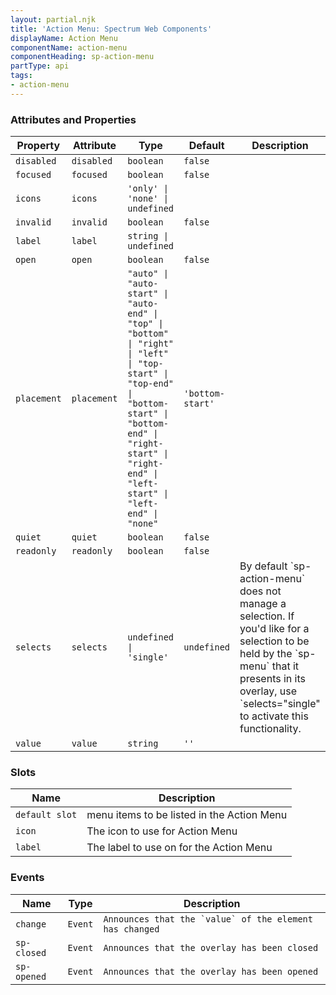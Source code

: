 ```yaml
---
layout: partial.njk
title: 'Action Menu: Spectrum Web Components'
displayName: Action Menu
componentName: action-menu
componentHeading: sp-action-menu
partType: api
tags:
- action-menu
---
```


### Attributes and Properties

<div class="table-container">
<table class="spectrum-Table spectrum-Table--sizeM">
<thead class="spectrum-Table-head">
<tr>

<th class="spectrum-Table-headCell">
Property
</th>

<th class="spectrum-Table-headCell">
Attribute
</th>

<th class="spectrum-Table-headCell">
Type
</th>

<th class="spectrum-Table-headCell">
Default
</th>

<th class="spectrum-Table-headCell">
Description
</th>

</tr>
</thead>
<tbody class="spectrum-Table-body">

<tr class="spectrum-Table-row" id="attributes and properties_disabled" data-name="Property" data-value="disabled">

<td class="spectrum-Table-cell">
<code>disabled</code>
</td>

<td class="spectrum-Table-cell">
<code>disabled</code>
</td>

<td class="spectrum-Table-cell">
<code>boolean</code>
</td>

<td class="spectrum-Table-cell">
<code>false</code>
</td>

<td class="spectrum-Table-cell">

</td>

</tr>

<tr class="spectrum-Table-row" id="attributes and properties_focused" data-name="Property" data-value="focused">

<td class="spectrum-Table-cell">
<code>focused</code>
</td>

<td class="spectrum-Table-cell">
<code>focused</code>
</td>

<td class="spectrum-Table-cell">
<code>boolean</code>
</td>

<td class="spectrum-Table-cell">
<code>false</code>
</td>

<td class="spectrum-Table-cell">

</td>

</tr>

<tr class="spectrum-Table-row" id="attributes and properties_icons" data-name="Property" data-value="icons">

<td class="spectrum-Table-cell">
<code>icons</code>
</td>

<td class="spectrum-Table-cell">
<code>icons</code>
</td>

<td class="spectrum-Table-cell">
<code>'only' | 'none' | undefined</code>
</td>

<td class="spectrum-Table-cell">
<code></code>
</td>

<td class="spectrum-Table-cell">

</td>

</tr>

<tr class="spectrum-Table-row" id="attributes and properties_invalid" data-name="Property" data-value="invalid">

<td class="spectrum-Table-cell">
<code>invalid</code>
</td>

<td class="spectrum-Table-cell">
<code>invalid</code>
</td>

<td class="spectrum-Table-cell">
<code>boolean</code>
</td>

<td class="spectrum-Table-cell">
<code>false</code>
</td>

<td class="spectrum-Table-cell">

</td>

</tr>

<tr class="spectrum-Table-row" id="attributes and properties_label" data-name="Property" data-value="label">

<td class="spectrum-Table-cell">
<code>label</code>
</td>

<td class="spectrum-Table-cell">
<code>label</code>
</td>

<td class="spectrum-Table-cell">
<code>string | undefined</code>
</td>

<td class="spectrum-Table-cell">
<code></code>
</td>

<td class="spectrum-Table-cell">

</td>

</tr>

<tr class="spectrum-Table-row" id="attributes and properties_open" data-name="Property" data-value="open">

<td class="spectrum-Table-cell">
<code>open</code>
</td>

<td class="spectrum-Table-cell">
<code>open</code>
</td>

<td class="spectrum-Table-cell">
<code>boolean</code>
</td>

<td class="spectrum-Table-cell">
<code>false</code>
</td>

<td class="spectrum-Table-cell">

</td>

</tr>

<tr class="spectrum-Table-row" id="attributes and properties_placement" data-name="Property" data-value="placement">

<td class="spectrum-Table-cell">
<code>placement</code>
</td>

<td class="spectrum-Table-cell">
<code>placement</code>
</td>

<td class="spectrum-Table-cell">
<code>"auto" | "auto-start" | "auto-end" | "top" | "bottom" | "right" | "left" | "top-start" | "top-end" | "bottom-start" | "bottom-end" | "right-start" | "right-end" | "left-start" | "left-end" | "none"</code>
</td>

<td class="spectrum-Table-cell">
<code>'bottom-start'</code>
</td>

<td class="spectrum-Table-cell">

</td>

</tr>

<tr class="spectrum-Table-row" id="attributes and properties_quiet" data-name="Property" data-value="quiet">

<td class="spectrum-Table-cell">
<code>quiet</code>
</td>

<td class="spectrum-Table-cell">
<code>quiet</code>
</td>

<td class="spectrum-Table-cell">
<code>boolean</code>
</td>

<td class="spectrum-Table-cell">
<code>false</code>
</td>

<td class="spectrum-Table-cell">

</td>

</tr>

<tr class="spectrum-Table-row" id="attributes and properties_readonly" data-name="Property" data-value="readonly">

<td class="spectrum-Table-cell">
<code>readonly</code>
</td>

<td class="spectrum-Table-cell">
<code>readonly</code>
</td>

<td class="spectrum-Table-cell">
<code>boolean</code>
</td>

<td class="spectrum-Table-cell">
<code>false</code>
</td>

<td class="spectrum-Table-cell">

</td>

</tr>

<tr class="spectrum-Table-row" id="attributes and properties_selects" data-name="Property" data-value="selects">

<td class="spectrum-Table-cell">
<code>selects</code>
</td>

<td class="spectrum-Table-cell">
<code>selects</code>
</td>

<td class="spectrum-Table-cell">
<code>undefined | 'single'</code>
</td>

<td class="spectrum-Table-cell">
<code>undefined</code>
</td>

<td class="spectrum-Table-cell">
By default `sp-action-menu` does not manage a selection. If you'd like for a selection to be held by the `sp-menu` that it presents in its overlay, use `selects="single" to activate this functionality.
</td>

</tr>

<tr class="spectrum-Table-row" id="attributes and properties_value" data-name="Property" data-value="value">

<td class="spectrum-Table-cell">
<code>value</code>
</td>

<td class="spectrum-Table-cell">
<code>value</code>
</td>

<td class="spectrum-Table-cell">
<code>string</code>
</td>

<td class="spectrum-Table-cell">
<code>''</code>
</td>

<td class="spectrum-Table-cell">

</td>

</tr>

</tbody>
</table>
</div>
    

### Slots

<div class="table-container">
<table class="spectrum-Table spectrum-Table--sizeM">
<thead class="spectrum-Table-head">
<tr>

<th class="spectrum-Table-headCell">
Name
</th>

<th class="spectrum-Table-headCell">
Description
</th>

</tr>
</thead>
<tbody class="spectrum-Table-body">

<tr class="spectrum-Table-row" id="slots_" data-name="Slot name" data-value="default slot">

<td class="spectrum-Table-cell">
<code>default slot</code>
</td>

<td class="spectrum-Table-cell">
menu items to be listed in the Action Menu
</td>

</tr>

<tr class="spectrum-Table-row" id="slots_icon" data-name="Slot name" data-value="icon">

<td class="spectrum-Table-cell">
<code>icon</code>
</td>

<td class="spectrum-Table-cell">
The icon to use for Action Menu
</td>

</tr>

<tr class="spectrum-Table-row" id="slots_label" data-name="Slot name" data-value="label">

<td class="spectrum-Table-cell">
<code>label</code>
</td>

<td class="spectrum-Table-cell">
The label to use on for the Action Menu
</td>

</tr>

</tbody>
</table>
</div>
    

### Events

<div class="table-container">
<table class="spectrum-Table spectrum-Table--sizeM">
<thead class="spectrum-Table-head">
<tr>

<th class="spectrum-Table-headCell">
Name
</th>

<th class="spectrum-Table-headCell">
Type
</th>

<th class="spectrum-Table-headCell">
Description
</th>

</tr>
</thead>
<tbody class="spectrum-Table-body">

<tr class="spectrum-Table-row" id="events_change" data-name="Event name" data-value="change">

<td class="spectrum-Table-cell">
<code>change</code>
</td>

<td class="spectrum-Table-cell">
<code>Event</code>
</td>

<td class="spectrum-Table-cell">
<code>Announces that the `value` of the element has changed</code>
</td>

</tr>

<tr class="spectrum-Table-row" id="events_sp-closed" data-name="Event name" data-value="sp-closed">

<td class="spectrum-Table-cell">
<code>sp-closed</code>
</td>

<td class="spectrum-Table-cell">
<code>Event</code>
</td>

<td class="spectrum-Table-cell">
<code>Announces that the overlay has been closed</code>
</td>

</tr>

<tr class="spectrum-Table-row" id="events_sp-opened" data-name="Event name" data-value="sp-opened">

<td class="spectrum-Table-cell">
<code>sp-opened</code>
</td>

<td class="spectrum-Table-cell">
<code>Event</code>
</td>

<td class="spectrum-Table-cell">
<code>Announces that the overlay has been opened</code>
</td>

</tr>

</tbody>
</table>
</div>
    
